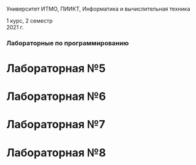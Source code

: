 Университет ИТМО, ПИИКТ, Информатика и вычислительная техника

1 курс, 2 семестр<br>
2021 г.
### Лабораторные по программированию

# Лабораторная №5

# Лабораторная №6

# Лабораторная №7

# Лабораторная №8
